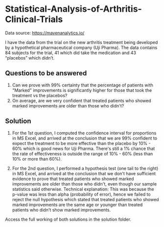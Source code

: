 # Statistical-Analysis-of-Arthritis-Clinical-Trials

Data source: https://mavenanalytics.io/

I have the data from the trial on the new arthritis treatment being developed by a hypothetical pharmaceutical company (Uji Pharma). The data contains 84 subjects for the trial, 41 which did take the medication and 43 “placebos” which didn’t.

## Questions to be answered

1. Can we prove with 99% certainty that the percentage of patients with "Marked" improvements is significantly higher for those that took the treatment vs the placebos?
2. On average, are we very confident that treated patients who showed marked improvements are older than those who didn't?

## Solution
1. For the 1st question, I computed the confidence interval for proportions in MS Excel, and arrived at the conclusion that we are 99% confident to expect the treatment to be more effective than the placebo by 10% - 60%  which is good news for Uji Pharma. There's still a 1% chance that the rate of effectiveness is outside the range of 10% - 60% (less than 10% or more than 60%).

2. For the 2nd question, I performed a hypothesis test (one tail to the right) in MS Excel, and arrived at the conclusion that we don't have sufficient evidence to prove that treated	patients who showed marked improvements are older than those who didn't, even though our sample statistics said otherwise.
Technical explanation: This was because the p-value was less than alpha (probability of error), hence we failed to reject the null hypothesis which stated that treated patients who showed marked improvements are the same age or younger than treated patients who didn't show marked improvements.

Access the full working of both solutions in the solution folder.



